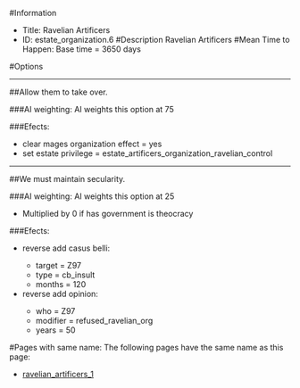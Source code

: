 #Information
 - Title: Ravelian Artificers
 - ID: estate_organization.6
#Description
Ravelian Artificers
#Mean Time to Happen:
Base time = 3650 days

#Options

___
##Allow them to take over.

###AI weighting:
AI weights this option at 75


###Efects:<ul><li>clear mages organization effect = yes</li><li>set estate privilege = estate_artificers_organization_ravelian_control</li></ul>

___
##We must maintain secularity.

###AI weighting:
AI weights this option at 25
 - Multiplied by 0 if has government is theocracy


###Efects:<ul><li>reverse add casus belli:</li><ul><li>target = Z97</li><li>type = cb_insult</li><li>months = 120</li></ul><li>reverse add opinion:</li><ul><li>who = Z97</li><li>modifier = refused_ravelian_org</li><li>years = 50</li></ul></ul>


#Pages with same name:
The following pages have the same name as this page:
 - [ravelian_artificers_1](ravelian_artificers_1.md)
